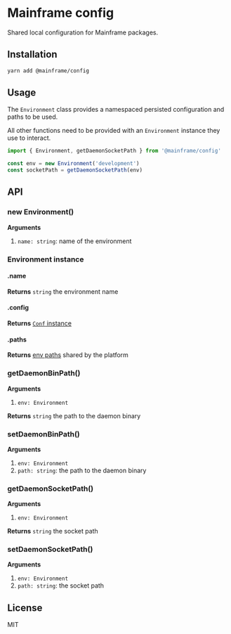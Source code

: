 # Mainframe config

Shared local configuration for Mainframe packages.

## Installation

```sh
yarn add @mainframe/config
```

## Usage

The `Environment` class provides a namespaced persisted configuration and paths to be used.

All other functions need to be provided with an `Environment` instance they use to interact.

```js
import { Environment, getDaemonSocketPath } from '@mainframe/config'

const env = new Environment('development')
const socketPath = getDaemonSocketPath(env)
```

## API

### new Environment()

**Arguments**

1.  `name: string`: name of the environment

### Environment instance

#### .name

**Returns** `string` the environment name

#### .config

**Returns** [`Conf` instance](https://github.com/sindresorhus/conf#api)

#### .paths

**Returns** [env paths](https://github.com/sindresorhus/env-paths#api) shared by the platform

### getDaemonBinPath()

**Arguments**

1.  `env: Environment`

**Returns** `string` the path to the daemon binary

### setDaemonBinPath()

**Arguments**

1.  `env: Environment`
1.  `path: string`: the path to the daemon binary

### getDaemonSocketPath()

**Arguments**

1.  `env: Environment`

**Returns** `string` the socket path

### setDaemonSocketPath()

**Arguments**

1.  `env: Environment`
1.  `path: string`: the socket path

## License

MIT
